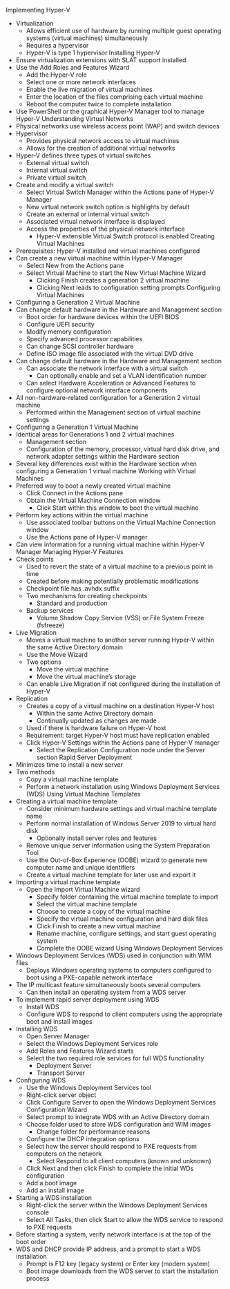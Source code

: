 ﻿Implementing Hyper-V
* Virtualization
   * Allows efficient use of hardware by running multiple guest operating systems (virtual machines) simultaneously
   * Requires a hypervisor
   * Hyper-V is type 1 hypervisor
Installing Hyper-V
* Ensure virtualization extensions with SLAT support installed
* Use the Add Roles and Features Wizard
   * Add the Hyper-V role
   * Select one or more network interfaces
   * Enable the live migration of virtual machines
   * Enter the location of the files comprising each virtual machine
   * Reboot the computer twice to complete installation
* Use PowerShell or the graphical Hyper-V Manager tool to manage Hyper-V
Understanding Virtual Networks
* Physical networks use wireless access point (WAP) and switch devices
* Hypervisor
   * Provides physical network access to virtual machines
   * Allows for the creation of additional virtual networks
* Hyper-V defines three types of virtual switches
   * External virtual switch
   * Internal virtual switch
   * Private virtual switch
* Create and modify a virtual switch
   * Select Virtual Switch Manager within the Actions pane of Hyper-V Manager
   * New virtual network switch option is highlights by default
   * Create an external or internal virtual switch
   * Associated virtual network interface is displayed
   * Access the properties of the physical network interface
      * Hyper-V extensible Virtual Switch protocol is enabled
Creating Virtual Machines
* Prerequisites: Hyper-V installed and virtual machines configured
* Can create a new virtual machine within Hyper-V Manager
   * Select New from the Actions pane
   * Select Virtual Machine to start the New Virtual Machine Wizard
      * Clicking Finish creates a generation 2 virtual machine
      * Clicking Next leads to configuration setting prompts
Configuring Virtual Machines
* Configuring a Generation 2 Virtual Machine
* Can change default hardware in the Hardware and Management section
   * Boot order for hardware devices within the UEFI BIOS
   * Configure UEFI security
   * Modify memory configuration
   * Specify advanced processor capabilities
   * Can change SCSI controller hardware
   * Define ISO image file associated with the virtual DVD drive
* Can change default hardware in the Hardware and Management section
   * Can associate the network interface with a virtual switch
      * Can optionally enable and set a VLAN identification number
   * Can select Hardware Acceleration or Advanced Features to configure optional network interface components
* All non-hardware-related configuration for a Generation 2 virtual machine
   * Performed within the Management section of virtual machine settings
* Configuring a Generation 1 Virtual Machine
* Identical areas for Generations 1 and 2 virtual machines
   * Management section
   * Configuration of the memory, processor, virtual hard disk drive, and network adapter settings within the Hardware section
* Several key differences exist within the Hardware section when configuring a Generation 1 virtual machine
Working with Virtual Machines
* Preferred way to boot a newly created virtual machine
   * Click Connect in the Actions pane
   * Obtain the Virtual Machine Connection window
      * Click Start within this window to boot the virtual machine
* Perform key actions within the virtual machine
   * Use associated toolbar buttons on the Virtual Machine Connection window
   * Use the Actions pane of Hyper-V manager
* Can view information for a running virtual machine within Hyper-V Manager
Managing Hyper-V Features
* Check points
   * Used to revert the state of a virtual machine to a previous point in time
   * Created before making potentially problematic modifications
   * Checkpoint file has .avhdx suffix
   * Two mechanisms for creating checkpoints
      * Standard and production
   * Backup services
      * Volume Shadow Copy Service (VSS) or File System Freeze (fsfreeze)
* Live Migration
   * Moves a virtual machine to another server running Hyper-V within the same Active Directory domain
   * Use the Move Wizard
   * Two options
      * Move the virtual machine
      * Move the virtual machine’s storage
   * Can enable Live Migration if not configured during the installation of Hyper-V
* Replication
   * Creates a copy of a virtual machine on a destination Hyper-V host
      * Within the same Active Directory domain
      * Continually updated as changes are made
   * Used if there is hardware failure on Hyper-V host
   * Requirement: target Hyper-V host must have replication enabled
   * Click Hyper-V Settings within the Actions pane of Hyper-V manager
      * Select the Replication Configuration node under the Server section
Rapid Server Deployment
* Minimizes time to install a new server
* Two methods
   * Copy a virtual machine template
   * Perform a network installation using Windows Deployment Services (WDS)
Using Virtual Machine Templates
* Creating a virtual machine template
   * Consider minimum hardware settings and virtual machine template name
   * Perform normal installation of Windows Server 2019 to virtual hard disk
      * Optionally install server roles and features
   * Remove unique server information using the System Preparation Tool
   * Use the Out-of-Box Experience (OOBE) wizard to generate new computer name and unique identifiers
   * Create a virtual machine template for later use and export it
* Importing a virtual machine template
   * Open the Import Virtual Machine wizard
      * Specify folder containing the virtual machine template to import
      * Select the virtual machine template
      * Choose to create a copy of the virtual machine
      * Specify the virtual machine configuration and hard disk files
      * Click Finish to create a new virtual machine
      * Rename machine, configure settings, and start guest operating system
      * Complete the OOBE wizard
Using Windows Deployment Services
* Windows Deployment Services (WDS) used in conjunction with WIM files
   * Deploys Windows operating systems to computers configured to boot using a PXE-capable network interface
* The IP multicast feature simultaneously boots several computers
   * Can then install an operating system from a WDS server
* To implement rapid server deployment using WDS
   * Install WDS
   * Configure WDS to respond to client computers using the appropriate boot and install images
* Installing WDS
   * Open Server Manager
   * Select the Windows Deployment Services role
   * Add Roles and Features Wizard starts
   * Select the two required role services for full WDS functionality
      * Deployment Server
      * Transport Server
* Configuring WDS
   * Use the Windows Deployment Services tool
   * Right-click server object
   * Click Configure Server to open the Windows Deployment Services Configuration Wizard
   * Select prompt to integrate WDS with an Active Directory domain
   * Choose folder used to store WDS configuration and WIM images
      * Change folder for performance reasons
   * Configure the DHCP integration options
   * Select how the server should respond to PXE requests from computers on the network
      * Select Respond to all client computers (known and unknown)
   * Click Next and then click Finish to complete the initial WDs configuration
   * Add a boot image
   * Add an install image
* Starting a WDS installation
   * Right-click the server within the Windows Deployment Services console
   * Select All Tasks, then click Start to allow the WDS service to respond to PXE requests
* Before starting a system, verify network interface is at the top of the boot order
* WDS and DHCP provide IP address, and a prompt to start a WDS installation
   * Prompt is F12 key (legacy system) or Enter key (modern system)
   * Boot image downloads from the WDS server to start the installation process